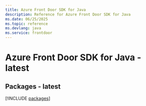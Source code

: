 ```yaml
---
title: Azure Front Door SDK for Java
description: Reference for Azure Front Door SDK for Java
ms.date: 06/25/2025
ms.topic: reference
ms.devlang: java
ms.service: frontdoor
---
```

# Azure Front Door SDK for Java - latest
## Packages - latest
[!INCLUDE [packages](front-door-index.md)]